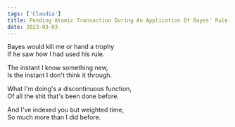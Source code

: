 ```yaml
---  
tags: ['Claudia']
title: Pending Atomic Transaction During An Application Of Bayes' Rule
date: 2023-03-03
---
```


Bayes would kill me or hand a trophy  
If he saw how I had used his rule.

The instant I know something new,  
Is the instant I don't think it through.

What I'm doing's a discontinuous function,  
Of all the shit that's been done before.

And I've indexed you but weighted time,  
So much more than I did before.
